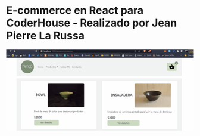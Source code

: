 # E-commerce en React para CoderHouse - Realizado por Jean Pierre La Russa

![Gif de navegabilidad](./PreEntrega2+LaRussa.gif)